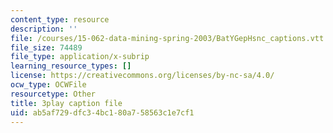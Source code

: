 ```yaml
---
content_type: resource
description: ''
file: /courses/15-062-data-mining-spring-2003/BatYGepHsnc_captions.vtt
file_size: 74489
file_type: application/x-subrip
learning_resource_types: []
license: https://creativecommons.org/licenses/by-nc-sa/4.0/
ocw_type: OCWFile
resourcetype: Other
title: 3play caption file
uid: ab5af729-dfc3-4bc1-80a7-58563c1e7cf1
---
```

